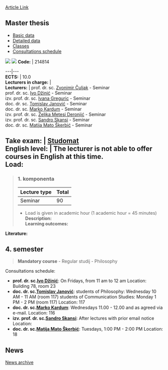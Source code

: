 [Article Link](https://www.fhs.hr/en/course/masthe_b)

## Master thesis
  * [Basic data](https://www.fhs.hr/en/course/masthe_b#v1id-523800_649466_1_0 "Basic data")
  * [Detailed data](https://www.fhs.hr/en/course/masthe_b#v1id-523800_649466_1_1 "Detailed data")
  * [Classes](https://www.fhs.hr/en/course/masthe_b#v1id-523800_649466_1_2 "Classes")
  * [Consultations schedule](https://www.fhs.hr/en/course/masthe_b#v1id-523800_649466_1_3 "Consultations schedule")


[![](https://www.fhs.hr/img/flags/gif/hr.gif)](https://www.fhs.hr/predmet/diprad_f) [![](https://www.fhs.hr/img/flags/gif/gb.gif)](https://www.fhs.hr/en/course/masthe_b)
**Code:** |  214814  
  
---|---  
**ECTS:** |  10.0   
**Lecturers in charge:** |   
**Lecturers:** |  prof. dr. sc. [Zvonimir Čuljak](https://www.fhs.hr/djelatnik/zvonimir.culjak) - Seminar  
prof. dr. sc. [Ivo Džinić](https://www.fhs.hr/djelatnik/ivo.dzinic) - Seminar  
izv. prof. dr. sc. [Ivana Greguric](https://www.fhs.hr/djelatnik/ivana.greguric) - Seminar  
doc. dr. sc. [Tomislav Janović](https://www.fhs.hr/djelatnik/tomislav.janovic) - Seminar  
doc. dr. sc. [Marko Kardum](https://www.fhs.hr/djelatnik/marko.kardum) - Seminar  
izv. prof. dr. sc. [Željka Metesi Deronjić](https://www.fhs.hr/djelatnik/zeljka.metesi_deronjic) - Seminar  
izv. prof. dr. sc. [Sandro Skansi](https://www.fhs.hr/djelatnik/sandro.skansi) - Seminar  
doc. dr. sc. [Matija Mato Škerbić](https://www.fhs.hr/djelatnik/matija_mato.skerbic) - Seminar  
  
**Take exam:** |  [Studomat](http://www.isvu.hr/studomat)  
**English level:** |  The lecturer is not able to offer courses in English at this time.   
**Load:**  
---  
> ### 1. komponenta
> | Lecture type | Total  
> ---|---  
> Seminar | 90  
> * Load is given in academic hour (1 academic hour = 45 minutes)   
**Description:**  
> **Learning outcomes:**  

  
**Literature:**  

  
**4. semester**  
---  
> **Mandatory course** - Regular studij - Philosophy  
>   
Consultations schedule: 
  * **prof. dr. sc.[Ivo Džinić](https://www.fhs.hr/djelatnik/ivo.dzinic)**: 
On Fridays, from 11 am to 12 am
Location: Building 78, room 23 
  * **doc. dr. sc.[Tomislav Janović](https://www.fhs.hr/djelatnik/tomislav.janovic)**: 
students of Philosophy: Wednesday 10 AM - 11 AM (room 117)
students of Communication Studies: Monday 1 PM - 2 PM (room 117)
Location: 117 
  * **doc. dr. sc.[Marko Kardum](https://www.fhs.hr/djelatnik/marko.kardum)**: 
Wednesdays 11.00 - 12.00 and as agreed via e-mail.
Location: 116 
  * **izv. prof. dr. sc.[Sandro Skansi](https://www.fhs.hr/djelatnik/sandro.skansi)**: 
After lectures with prior email notice
Location: 
  * **doc. dr. sc.[Matija Mato Škerbić](https://www.fhs.hr/djelatnik/matija_mato.skerbic)**: 
Tuesdays, 1:00 PM - 2:00 PM
Location: 18 


## News
[News archive](https://www.fhs.hr/en/course/masthe_b?@=21cln#news_119536 "News archive")
